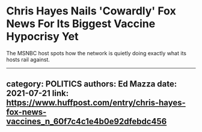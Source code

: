 # Chris Hayes Nails 'Cowardly' Fox News For Its Biggest Vaccine Hypocrisy Yet

The MSNBC host spots how the network is quietly doing exactly what its hosts rail against.

---
category: POLITICS
authors: Ed Mazza
date: 2021-07-21
link: https://www.huffpost.com/entry/chris-hayes-fox-news-vaccines_n_60f7c4c1e4b0e92dfebdc456
---
